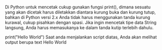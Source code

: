 


Di Python untuk mencetak cukup gunakan fungsi print(),
 dimana sesuatu yang akan dicetak harus diletakkan diantara kurung buka dan kurung tutup, bahkan di Python versi 2.x Anda tidak harus menggunakan tanda kurung kurawal, cukup pisahkan dengan spasi. Jika ingin mencetak tipe data String langsung, Anda harus memasukanya ke dalam tanda kutip terlebih dahulu.

 print("Hello World") Saat anda menjalankan script diatas, Anda akan melihat output berupa text Hello World
